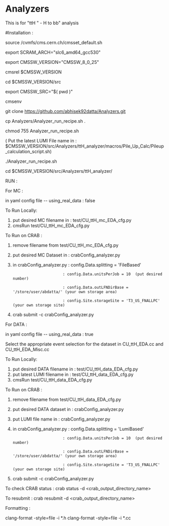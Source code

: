 # Analyzers

This is for "ttH " -  H to bb" analysis

#Installation :

source /cvmfs/cms.cern.ch/cmsset_default.sh

export SCRAM_ARCH="slc6_amd64_gcc530"

export CMSSW_VERSION="CMSSW_8_0_25"

cmsrel $CMSSW_VERSION

cd $CMSSW_VERSION/src

export CMSSW_SRC="$( pwd )"

cmsenv

git clone https://github.com/abhisek92datta/Analyzers.git

cp Analyzers/Analyzer_run_recipe.sh .

chmod 755 Analyzer_run_recipe.sh

( Put the latest LUMI File name in : $CMSSW_VERSION/src/Analyzers/ttH_analyzer/macros/Pile_Up_Calc/Pileup_calculation_script.sh)

./Analyzer_run_recipe.sh

cd $CMSSW_VERSION/src/Analyzers/ttH_analyzer/

RUN :

For MC :

in yaml config file -- using_real_data : false 

To Run Locally:

1. put desired MC filename in : test/CU_ttH_mc_EDA_cfg.py
2. cmsRun test/CU_ttH_mc_EDA_cfg.py 

To Run on CRAB :

1. remove filename from test/CU_ttH_mc_EDA_cfg.py
2. put desired MC Dataset in : crabConfig_analyzer.py
3. in crabConfig_analyzer.py : config.Data.splitting = 'FileBased'

                             : config.Data.unitsPerJob = 10  (put desired number)
                             
                             : config.Data.outLFNDirBase = '/store/user/abdatta/' (your own storage area)
                             
                             : config.Site.storageSite = 'T3_US_FNALLPC' (your own storage site)
4. crab submit -c crabConfig_analyzer.py

For DATA :

in yaml config file -- using_real_data : true 

Select the appropriate event selection for the dataset
in CU_ttH_EDA.cc and CU_ttH_EDA_Misc.cc

To Run Locally:

1. put desired DATA filename in : test/CU_ttH_data_EDA_cfg.py
2. put latest LUMI filename in : test/CU_ttH_data_EDA_cfg.py
3. cmsRun test/CU_ttH_data_EDA_cfg.py 

To Run on CRAB :

1. remove filename from test/CU_ttH_data_EDA_cfg.py
2. put desired DATA dataset in : crabConfig_analyzer.py
3. put LUMI file name in : crabConfig_analyzer.py
4. in crabConfig_analyzer.py : config.Data.splitting = 'LumiBased'
 
                             : config.Data.unitsPerJob = 10  (put desired number)

                             : config.Data.outLFNDirBase = '/store/user/abdatta/' (your own storage area)
                             
                             : config.Site.storageSite = 'T3_US_FNALLPC' (your own storage site)
5. crab submit -c crabConfig_analyzer.py

To check CRAB status :
crab status -d \<crab_output_directory_name\>

To resubmit :
crab resubmit -d \<crab_output_directory_name\>


Formatting :

clang-format -style=file -i *.h
clang-format -style=file -i *.cc



